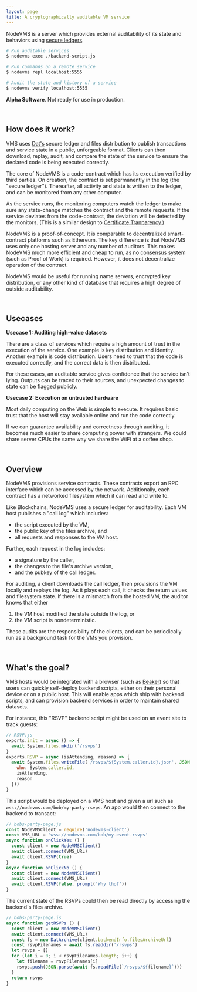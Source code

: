 ```yaml
---
layout: page
title: A cryptographically auditable VM service
---
```


NodeVMS is a server which provides external auditability of its state and behaviors using [secure ledgers](https://beakerbrowser.com/2017/06/19/cryptographically-secure-change-feeds.html).

```bash
# Run auditable services
$ nodevms exec ./backend-script.js

# Run commands on a remote service
$ nodevms repl localhost:5555

# Audit the state and history of a service
$ nodevms verify localhost:5555
```

**Alpha Software**. Not ready for use in production.

<br>

## How does it work?

VMS uses [Dat's](https://github.com/datproject/dat) secure ledger and files distribution to publish transactions and service state in a public, unforgeable format. Clients can then download, replay, audit, and compare the state of the service to ensure the declared code is being executed correctly.

The core of NodeVMS is a code-contract which has its execution verified by third parties. On creation, the contract is set permanently in the log (the "secure ledger"). Thereafter, all activity and state is written to the ledger, and can be monitored from any other computer.

As the service runs, the monitoring computers watch the ledger to make sure any state-change matches the contract and the remote requests. If the service deviates from the code-contract, the deviation will be detected by the monitors. (This is a similar design to [Certificate Tranparency](https://www.certificate-transparency.org/).)

NodeVMS is a proof-of-concept. It is comparable to decentralized smart-contract platforms such as Ethereum. The key difference is that NodeVMS uses only one hosting server and any number of auditors. This makes NodeVMS much more efficient and cheap to run, as no consensus system (such as Proof of Work) is required. However, it does not decentralize operation of the contract.

NodeVMS would be useful for running name servers, encrypted key distribution, or any other kind of database that requires a high degree of outside auditability.

<br>

## Usecases

**Usecase 1: Auditing high-value datasets**

There are a class of services which require a high amount of trust in the execution of the service. One example is key distribution and identity. Another example is code distribution. Users need to trust that the code is executed correctly, and the correct data is then distributed.

For these cases, an auditable service gives confidence that the service isn’t lying. Outputs can be traced to their sources, and unexpected changes to state can be flagged publicly.

**Usecase 2: Execution on untrusted hardware**

Most daily computing on the Web is simple to execute. It requires basic trust that the host will stay available online and run the code correctly.

If we can guarantee availability and correctness through auditing, it becomes much easier to share computing power with strangers. We could share server CPUs the same way we share the WiFi at a coffee shop. 

<br>

## Overview

NodeVMS provisions service contracts. These contracts export an RPC interface which can be accessed by the network. Additionally, each contract has a networked filesystem which it can read and write to.

Like Blockchains, NodeVMS uses a secure ledger for auditability. Each VM host publishes a "call log" which includes:

 - the script executed by the VM,
 - the public key of the files archive, and
 - all requests and responses to the VM host.

Further, each request in the log includes:

 - a signature by the caller, 
 - the changes to the file's archive version,
 - and the pubkey of the call ledger.

For auditing, a client downloads the call ledger, then provisions the VM locally and replays the log. As it plays each call, it checks the return values and filesystem state. If there is a mismatch from the hosted VM, the auditor knows that either

 1. the VM host modified the state outside the log, or 
 2. the VM script is nondeterministic.

These audits are the responsibility of the clients, and can be periodically run as a background task for the VMs you provision.

<br>

## What's the goal?

VMS hosts would be integrated with a browser (such as [Beaker](https://beakerbrowser.com)) so that users can quickly self-deploy backend scripts, either on their personal device or on a public host. This will enable apps which ship with backend scripts, and can provision backend services in order to maintain shared datasets.

For instance, this "RSVP" backend script might be used on an event site to track guests:

```js
// RSVP.js
exports.init = async () => {
  await System.files.mkdir('/rsvps')
}
exports.RSVP = async (isAttending, reason) => {
  await System.files.writeFile('/rsvps/${System.caller.id}.json', JSON.stringify({
    who: System.caller.id,
    isAttending,
    reason
  }))
}
```

This script would be deployed on a VMS host and given a url such as `wss://nodevms.com/bob/my-party-rsvps`. An app would then connect to the backend to transact:

```js
// bobs-party-page.js
const NodeVMSClient = require('nodevms-client')
const VMS_URL = 'wss://nodevms.com/bob/my-event-rsvps'
async function onClickYes () {
  const client = new NodeVMSClient()
  await client.connect(VMS_URL)
  await client.RSVP(true)
}
async function onClickNo () {
  const client = new NodeVMSClient()
  await client.connect(VMS_URL)
  await client.RSVP(false, prompt('Why tho?'))
}
```

The current state of the RSVPs could then be read directly by accessing the backend's files archive.

```js
// bobs-party-page.js
async function getRSVPs () {
  const client = new NodeVMSClient()
  await client.connect(VMS_URL)
  const fs = new DatArchive(client.backendInfo.filesArchiveUrl)
  const rsvpFilenames = await fs.readdir('/rsvps')
  let rsvps = []
  for (let i = 0; i < rsvpFilenames.length; i++) {
    let filename = rsvpFilenames[i]
    rsvps.push(JSON.parse(await fs.readFile(`/rsvps/${filename}`)))
  }
  return rsvps
}
```